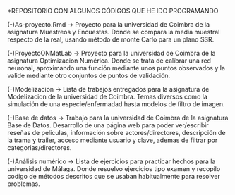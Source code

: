 *REPOSITORIO CON ALGUNOS CÓDIGOS QUE HE IDO PROGRAMANDO

(-)As-proyecto.Rmd -> Proyecto para la universidad de Coimbra de la asignatura Muestreos y Encuestas. Donde se compara la media muestral respecto de la real, usando método de monte Carlo para un plano SSR.

(-)ProyectoONMatLab -> Proyecto para la universidad de Coimbra de la asignatura Optimizacion Numérica. Donde se trata de calibrar una red neuronal, aproximando una función mediante unos puntos observados y la valide mediante otro conjuntos de puntos de validación.

(-)Modelizacion -> Lista de trabajos entregados para la asignatura de Modelizacion de la universidad de Coimbra. Temas diversos como la simulación de una especie/enfermadad hasta modelos de filtro de imagen.

(-)Base de datos -> Trabajo para la universidad de Coimbra de la asignatura Base de Datos. Desarrollo de una página web para poder ver/escribir reseñas de peliculas, información sobre actores/directores, descripción de la trama y trailer, acceso mediante usuario y clave, ademas de filtrar por categorias/directores.

(-)Análisis numérico -> Lista de ejercicios para practicar hechos para la universidad de Málaga. Donde resuelvo ejercicios tipo examen y recopilo codigo de métodos descritos que se usaban habitualmente para resolver problemas.
